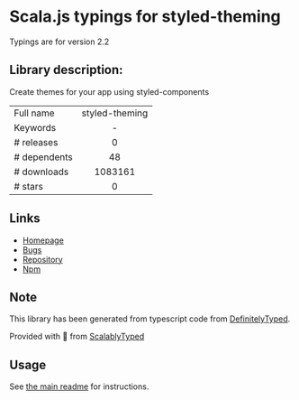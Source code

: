 
# Scala.js typings for styled-theming

Typings are for version 2.2

## Library description:
Create themes for your app using styled-components

|                    |                 |
| ------------------ | :-------------: |
| Full name          | styled-theming |
| Keywords           | - |
| # releases         | 0 |
| # dependents       | 48 |
| # downloads        | 1083161 |
| # stars            | 0 |

## Links
- [Homepage](https://github.com/styled-components/styled-theming#readme)
- [Bugs](https://github.com/styled-components/styled-theming/issues)
- [Repository](https://github.com/styled-components/styled-theming)
- [Npm](https://www.npmjs.com/package/styled-theming)
    


## Note
This library has been generated from typescript code from [DefinitelyTyped](https://definitelytyped.org).

Provided with :purple_heart: from [ScalablyTyped](https://github.com/oyvindberg/ScalablyTyped)

## Usage
See [the main readme](../../readme.md) for instructions.


